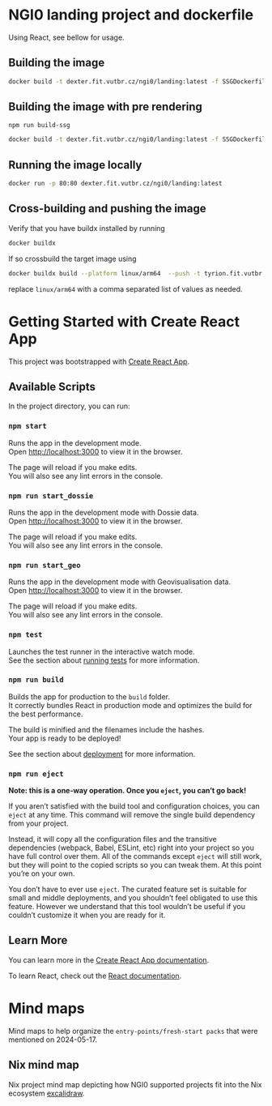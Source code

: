 # NGI0 landing project and dockerfile
Using React, see bellow for usage. 
## Building the image
```sh
docker build -t dexter.fit.vutbr.cz/ngi0/landing:latest -f SSGDockerfile .
```
## Building the image with pre rendering
```shell
npm run build-ssg
```
```sh
docker build -t dexter.fit.vutbr.cz/ngi0/landing:latest -f SSGDockerfile .
```
## Running the image locally
```sh
docker run -p 80:80 dexter.fit.vutbr.cz/ngi0/landing:latest
```
## Cross-building and pushing the image
Verify that you have buildx installed by running

```sh
docker buildx
```
If so crossbuild the target image using
```sh
docker buildx build --platform linux/arm64  --push -t tyrion.fit.vutbr.cz/ngi0/landing:latest .
```
replace `linux/arm64` with a comma separated list of values as needed.


# Getting Started with Create React App

This project was bootstrapped with [Create React App](https://github.com/facebook/create-react-app).

## Available Scripts

In the project directory, you can run:

### `npm start`

Runs the app in the development mode.\
Open [http://localhost:3000](http://localhost:3000) to view it in the browser.

The page will reload if you make edits.\
You will also see any lint errors in the console.

### `npm run start_dossie`

Runs the app in the development mode with Dossie data.\
Open [http://localhost:3000](http://localhost:3000) to view it in the browser.

The page will reload if you make edits.\
You will also see any lint errors in the console.

### `npm run start_geo`

Runs the app in the development mode with Geovisualisation data.\
Open [http://localhost:3000](http://localhost:3000) to view it in the browser.

The page will reload if you make edits.\
You will also see any lint errors in the console.

### `npm test`

Launches the test runner in the interactive watch mode.\
See the section about [running tests](https://facebook.github.io/create-react-app/docs/running-tests) for more information.

### `npm run build`

Builds the app for production to the `build` folder.\
It correctly bundles React in production mode and optimizes the build for the best performance.

The build is minified and the filenames include the hashes.\
Your app is ready to be deployed!

See the section about [deployment](https://facebook.github.io/create-react-app/docs/deployment) for more information.

### `npm run eject`

**Note: this is a one-way operation. Once you `eject`, you can’t go back!**

If you aren’t satisfied with the build tool and configuration choices, you can `eject` at any time. This command will remove the single build dependency from your project.

Instead, it will copy all the configuration files and the transitive dependencies (webpack, Babel, ESLint, etc) right into your project so you have full control over them. All of the commands except `eject` will still work, but they will point to the copied scripts so you can tweak them. At this point you’re on your own.

You don’t have to ever use `eject`. The curated feature set is suitable for small and middle deployments, and you shouldn’t feel obligated to use this feature. However we understand that this tool wouldn’t be useful if you couldn’t customize it when you are ready for it.

## Learn More

You can learn more in the [Create React App documentation](https://facebook.github.io/create-react-app/docs/getting-started).

To learn React, check out the [React documentation](https://reactjs.org/).

# Mind maps
Mind maps to help organize the `entry-points/fresh-start packs` that were mentioned on 2024-05-17.  
## Nix mind map
Nix project mind map depicting how NGI0 supported projects fit into the Nix ecosystem [excalidraw](https://excalidraw.com/#json=d8AbTfcfZ8WvSzPCcd2hd,MS6ngCYm4vUGkum_fzUYqg). 
